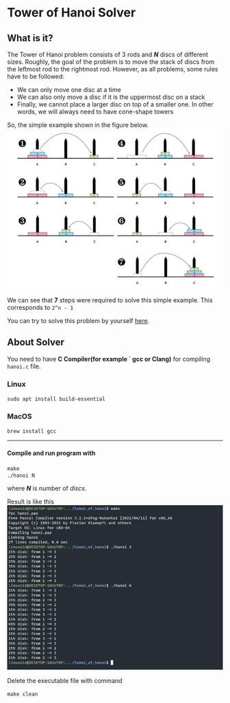 # Tower of Hanoi Solver

## What is it?
The Tower of Hanoi problem consists of 3 rods and ***N*** discs of different sizes. Roughly, the goal of the problem is to move the stack of discs from the leftmost rod to the rightmost rod. However, as all problems, some rules have to be followed:

+ We can only move one disc at a time
+ We can also only move a disc if it is the uppermost disc on a stack
+ Finally, we cannot place a larger disc on top of a smaller one. In other words, we will always need to have cone-shape towers

So, the simple example shown in the figure below.
![example](images/towershanoialg.jpg)

We can see that **7** steps were required to solve this simple example. This corresponds to `2^n - 1`

You can try to solve this problem by yourself [here](https://www.mathsisfun.com/games/towerofhanoi.html).

## About Solver
You need to have **C Compiler(for example \` gcc or Clang)** for compiling `hanoi.c` file.

### Linux
```
sudo apt install build-essential
```

### MacOS
```
brew install gcc
```
---
#### Compile and run program with
```
make
./hanoi N
```
where ***N*** is number of *discs*.

Result is like this
![result](images/results.png)

Delete the executable file with command
```
make clean
```
